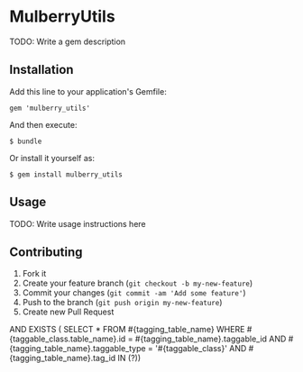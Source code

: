 # MulberryUtils

TODO: Write a gem description

## Installation

Add this line to your application's Gemfile:

    gem 'mulberry_utils'

And then execute:

    $ bundle

Or install it yourself as:

    $ gem install mulberry_utils

## Usage

TODO: Write usage instructions here

## Contributing

1. Fork it
2. Create your feature branch (`git checkout -b my-new-feature`)
3. Commit your changes (`git commit -am 'Add some feature'`)
4. Push to the branch (`git push origin my-new-feature`)
5. Create new Pull Request

AND EXISTS (
  SELECT * FROM #{tagging_table_name} WHERE 
    #{taggable_class.table_name}.id = #{tagging_table_name}.taggable_id
    AND #{tagging_table_name}.taggable_type = '#{taggable_class}' 
    AND #{tagging_table_name}.tag_id IN (?))
